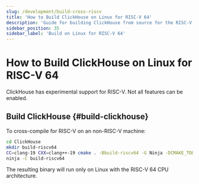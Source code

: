 ```yaml
---
slug: /development/build-cross-riscv
title: 'How to Build ClickHouse on Linux for RISC-V 64'
description: 'Guide for building ClickHouse from source for the RISC-V 64 architecture'
sidebar_position: 35
sidebar_label: 'Build on Linux for RISC-V 64'
---
```


# How to Build ClickHouse on Linux for RISC-V 64

ClickHouse has experimental support for RISC-V. Not all features can be enabled.

## Build ClickHouse {#build-clickhouse}

To cross-compile for RISC-V on an non-RISC-V machine:

``` bash
cd ClickHouse
mkdir build-riscv64
CC=clang-19 CXX=clang++-19 cmake . -Bbuild-riscv64 -G Ninja -DCMAKE_TOOLCHAIN_FILE=cmake/linux/toolchain-riscv64.cmake -DGLIBC_COMPATIBILITY=OFF -DENABLE_LDAP=OFF  -DOPENSSL_NO_ASM=ON -DENABLE_JEMALLOC=ON -DENABLE_PARQUET=OFF -DENABLE_GRPC=OFF -DENABLE_HDFS=OFF -DENABLE_MYSQL=OFF
ninja -C build-riscv64
```

The resulting binary will run only on Linux with the RISC-V 64 CPU architecture.
